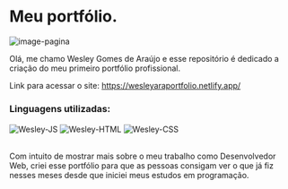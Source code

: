 # Meu portfólio.

![image-pagina](https://user-images.githubusercontent.com/89321125/141198500-4b9f4ba7-568b-4bb8-afb9-51bc2a6f94da.PNG)

Olá, me chamo Wesley Gomes de Araújo e esse repositório é dedicado a criação do meu primeiro portfólio profissional.

Link para acessar o site: https://wesleyaraportfolio.netlify.app/

### Linguagens utilizadas:
<div style="display: inline_block;">
  <img align="center" alt="Wesley-JS" src="https://img.shields.io/badge/JavaScript-323330?style=for-the-badge&logo=javascript&logoColor=F7DF1E">
  <img align="center" alt="Wesley-HTML" src="https://img.shields.io/badge/HTML5-E34F26?style=for-the-badge&logo=html5&logoColor=white">
  <img align="center" alt="Wesley-CSS" src="https://img.shields.io/badge/CSS3-1572B6?style=for-the-badge&logo=css3&logoColor=white">
</div><br>

Com intuito de mostrar mais sobre o meu trabalho como Desenvolvedor Web, criei esse portfólio para que as pessoas consigam ver o que já fiz nesses meses desde que iniciei meus estudos em programação.
